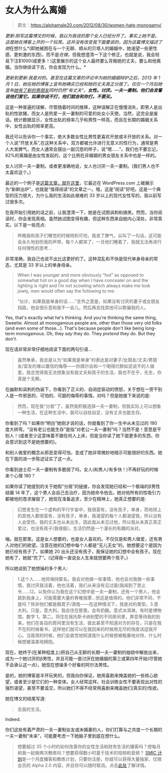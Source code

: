 # 女人为什么离婚

> 原文：<https://alphamale20.com/2012/08/30/women-hate-monogamy/>

*更新:刚写这篇博文的时候，我以为我说的那个女人已经分开了。事实上她不是。这是她在博客上开的一个玩笑。这并没有改变我下面要说的，因为这篇博文描述了她*在想什么*(即她被困在与一个无聊、顺从的贝塔人的婚姻中，她渴望一些更性感、更刺激的东西)，而不是*在做*，但我想澄清一下这个修正。也就是说，我会轻易下注$1000(或更多！)这里展示的这个女人最终要么背叛她的丈夫，要么和他离婚。当你继续读下去，你会发现为什么。*

*更新到更新:我是对的。甚至在这篇文章的评论中为她的婚姻辩护之后，2013 年 1 月 1 日，她在她的博客上宣布她确实已经和她的丈夫真正分居了。仅仅一个月后她宣布[她有了新的男朋友](http://malibumom.com/2013/01/27/i-have-a-husband-and-a-boyfriend)同时仍然“有丈夫”。**女性。讨厌。一夫一妻制。他们会发誓说他们爱它。如果你说不打，他们就会和你打。不要买。***

这是一种普遍的误解，尽管随着时间的推移，这种误解正在慢慢消失，即男人是出轨的性欲猪，而女人是热爱一夫一妻制的可爱的处女小天使。当然，这完全是废话。统计数据显示，女性出轨的频率几乎和男性一样高，而且在长期的婚姻关系中，女性出轨的频率更高。

我还可以告诉你一个事实，绝大多数女性比男性更喜欢开放或半开放的关系。对一个人说“开放关系”,在这种关系中，双方都被允许进行无意义的性行为，通常是男人大发脾气，而女人通常会摆出一副沉思的样子，说“嗯……”。我们也不要忘记，82%的离婚是由女性发起的，这个比例在非婚姻的男女朋友关系中也是一样的。

女人讨厌一夫一妻制。或者更准确地说，女人也讨厌一夫一妻制。(我们男人也不太喜欢这个。)

最近的一个例子是[这篇文章，就在这里](http://malibumom.com/2012/08/08/if-i-was-single/)，它最近在 WordPress.com 上被展示为“新鲜出炉”，也就是“值得阅读”的文章之一。哦，这是“阅读”好吧。这是一个典型的压力很大，为什么我的生活如此艰难的 33 岁以上的现代女性写的，我以前写过很多次。

在我开始引用她的话之前，让我澄清一下，她是在试图讽刺和搞笑。然而，当你阅读时，你会发现真相。虽然她试图变得有趣，但这种东西来自她内心深处，非常真实。以下是一些亮点:

> 昨晚我和孩子们睡觉的时候特别可怕，我发了脾气，尖叫了一句话，这可能会永久地划伤我的声带，每个人都哭了，一旦他们睡着了，我就无法再进行任何理性的思考...

非常准确，我自己也说不出比这更好的了。这种混乱和不快是现代单身母亲的常态，尤其是 33 岁以上的单身母亲。

> When I was younger and more obviously “hot” as opposed to somewhat hot on a good day when I have concealer on and the lighting is right and I’m not scowling which always make me look jowly, men would often say the following to me:
> 
> “伙计，如果我是单身的话……”言外之意是，如果没有讨厌的妻子或女朋友挡路，他会很乐意和我干一会儿，然后再去找其他可以欺骗我的人。

Yes, that's exactly what he's thinking. And you're thinking the same thing, Sweetie. Almost all monogamous people are, other than those very old folks (and even some of those...). That's because people don't like being long-term monogamous. Oh, they *say* they do. They *pretend* they do. But they don't.

现在请非常非常仔细地阅读下面的两句引语...

> 虽然奉承，我总是认为“如果我是单身”的表达是对妻子/女朋友/丈夫/男朋友/室友的难以置信的侮辱——你偶尔会和一个喝得烂醉如泥说不的人做爱。我总觉得我无法想象没有我丈夫和孩子的生活，我也不在乎，先生，你真是个无赖。

在幽默和讽刺的伪装下，你看到了正义的、自闭症驱动的愤怒，关于想在一旁干别人是一件邪恶的、可怕的、可鄙的侮辱的事情。对吗？但是她接下来说的是:

> 然而，现在我“分居”了，虽然我积极选择一夫一妻制，但我实际上可以想象一种生活，在这种生活中，我可以自给自足，没有丈夫也能生存。

你看到了吗？如果你“明白”她刚才说的话，你就看到了你一生中从未见过的 180 度大转弯。“没有老公也能生存”是指“对老公一夫一妻制”吗？当然不是！意思是干别人！(或者至少这意味着不跟任何人上床，但是当你读了她下面更多的东西，你会意识到这不是她想要的)。

和别人做爱的概念从邪恶变得可怕，变成了她非常微妙地暗示可能很好的东西。她在下面的进一步陈述证实了这一点。

你看到迪士尼一夫一妻制有多脆弱了吗，女人(和男人)有多快！)不再好玩的时候来个心理 180？

如果你读了她提到的关于她假“分居”的链接，你会发现她已经和一个极端的β男性结婚 14 年了，这个男人会自己去治疗，因为她命令他去。她对他所有的性吸引力都被他的恳求摧毁了，她现在准备追求，至少在精神上，她真正想要的是:

> 幻想发生在一个虚构的平行宇宙中，我很富有，没有孩子，单身，而地球上的其他人都很富有，没有孩子，单身，我渴望的每个人都渴望我，所以没有人会受伤，我的丈夫也从未出生，因此我从未见过他，所以我从未真正真正爱过，也没有孩子(我很瘦)，生活仍然是一个漫长的有趣的派对。

嘣。就在那里。这是女人想要的，也是女人喜欢的。不仅仅是和男人做爱，还有男人对他们的欲望。注意在她的幻想中每个人都是“无儿无女”的。她想要这个是因为她已经有孩子了。如果她 20 出头还没有孩子，我保证她的幻想中会有孩子。现在她有了，她就“完了”。(记得我一直说女人生来就想要两个孩子。)

所以她谈到了她想操的多个男人:

> 1.这个人……他将保持匿名。我会对他做一些事情，他也会对我做一些事情，我讨厌我活着，他也活着，我们从来没有见过面(我闻到了禁止令……)2。以免你认为我在这个幻想中是一夫一妻制，还有一个男人，他会跳到我身上，可能需要大量的脊椎按摩…但这是值得的。他们非常不同，不是吗？除非他们都是瘾君子/酒鬼——在这种情况下，我是对的类型。3.意大利。只是，意大利。我会住在那里。会有奶酪。意式冰淇淋。有时是博物馆。数字 1。第二。将住在我托斯卡纳别墅的不同房间里，屏息等待我的到来。他们在各自的房间里没有生活，彼此甚至不知道对方的存在，只是在我不在的时候看书，这样他们就可以在我回来的时候用无尽的俏皮话逗我开心。当我哭的时候，他们会直觉地知道我什么时候想被粗暴地对待，什么时候想被温柔地拥抱。

现在，她终于(在某种程度上)把自己从无聊的长期一夫一妻制的枷锁中解放出来，成为一个她讨厌的β男性，并且可能一直讨厌在她婚姻的第三或第四年开始(尽管她不会承认这一点)，她现在想操多个好看的阿尔法男性。

是的，她的博客是半开玩笑的，但我向你保证，她用喜剧来掩盖她的一些核心欲望，或者至少是它们的一种变体。女人经常这样。社会训练女性不要表现出对性的强烈渴望，甚至不要滥交，所以她们不得不经常用喜剧来掩盖她们(真实的)性欲。

她在博文的结尾写道:

> 去我的生活。

Indeed.

你们这些有着严肃的一夫一妻制女友或未婚妻的人，你们打算与之共度一个长期的一夫一妻制“未来”，可能要考虑一下她脑子里到底在想什么。

> 想要超过 35 个小时的如何改善你的女性生活和财务生活的播客吗？想每月和我一起做两次教练吗？想要获得数小时基于技术的视频和音频？ [SMIC 计划](https://alphamale20.kartra.com/page/vIL17)是一个月度播客和教练计划，只要你注册，你就可以获得大量独家、仅限会员的 Alpha 2.0 内容，并且你可以随时取消。点击[此处](https://alphamale20.kartra.com/page/vIL17)了解详情。